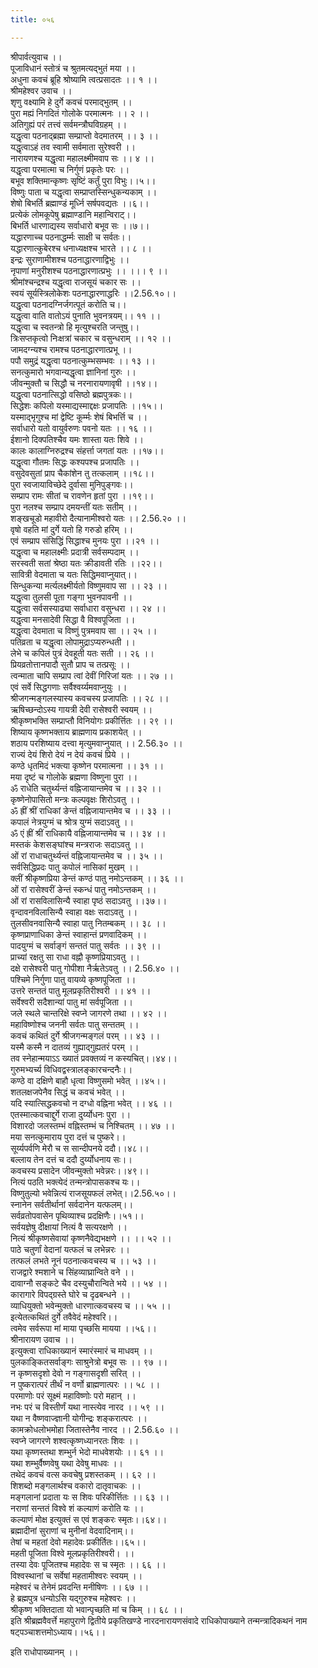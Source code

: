 ```yaml
---
title: ०५६

---
```

श्रीपार्वत्युवाच ।।  
पूजाविधानं स्तोत्रं च श्रुतमत्यद्भुतं मया ।।  
अधुना कवचं ब्रूहि श्रोष्यामि त्वत्प्रसादतः ।। १ ।।  
श्रीमहेश्वर उवाच ।।  
शृणु वक्ष्यामि हे दुर्गे कवचं परमाद्भुतम् ।।  
पुरा मह्यं निगदितं गोलोके परमात्मनः ।। २ ।।  
अतिगुह्यं परं तत्त्वं सर्वमन्त्रौघविग्रहम् ।।  
यद्धृत्वा पठनाद्ब्रह्मा सम्प्राप्तो वेदमातरम् ।। ३ ।।  
यद्धृत्वाऽहं तव स्वामी सर्वमाता सुरेश्वरी ।।  
नारायणश्च यद्धृत्वा महालक्ष्मीमवाप सः ।। ४ ।।  
यद्धृत्वा परमात्मा च निर्गुणं प्रकृतेः परः ।।  
बभूव शक्तिमान्कृष्णः सृष्टिं कर्तुं पुरा विभुः।।५।।  
विष्णुः पाता च यद्धृत्वा सम्प्राप्तस्सिन्धुकन्यकाम् ।।  
शेषो बिभर्ति ब्रह्माण्डं मूर्ध्नि सर्षपवद्यतः ।।६।।  
प्रत्येकं लोमकूपेषु ब्रह्माण्डानि महान्विराट्।।  
बिभर्ति धारणाद्यस्य सर्वाधारो बभूव सः ।।७।।  
यद्धारणाच्च पठनाद्धर्म्मः साक्षी च सर्वतः।।  
यद्धारणात्कुबेरश्च धनाध्यक्षश्च भारते ।। ८ ।।  
इन्द्रः सुराणामीशश्च पठनाद्धारणाद्विभुः ।।  
नृपाणां मनुरीशश्च पठनाद्धारणात्प्रभुः ।। ।।। ९ ।।  
श्रीमांश्चन्द्रश्च यद्धृत्वा राजसूयं चकार सः ।।  
स्वयं सूर्यस्त्रिलोकेशः पठनाद्धारणाद्धरिः ।।2.56.१०।।  
यद्धृत्वा पठनादग्निर्जगत्पूतं करोति च।।  
यद्धृत्वा वाति वातोऽयं पुनाति भुवनत्रयम्।। ११ ।।  
यद्धृत्वा च स्वतन्त्रो हि मृत्युश्चरति जन्तुषु।।  
त्रिःसप्तकृत्वो निःक्षत्रां चकार च वसुन्धराम् ।। १२ ।।  
जामदग्न्यश्च रामश्च पठनाद्धारणात्प्रभू ।।  
पपौ समुद्रं यद्धृत्वा पठनात्कुम्भसम्भवः ।। १३ ।।  
सनत्कुमारो भगवान्यद्धृत्वा ज्ञानिनां गुरुः ।।  
जीवन्मुक्तौ च सिद्धौ च नरनारायणावृषी ।।१४।।  
यद्धृत्वा पठनात्सिद्धो वसिष्ठो ब्रह्मपुत्रकः।।  
सिद्धेशः कपिलो यस्माद्यस्माद्दक्षः प्रजापतिः ।।१५।।  
यस्माद्भृगुश्च मां द्वेष्टि कूर्म्मः शेषं बिभर्त्ति च ।।  
सर्वाधारो यतो वायुर्वरुणः पवनो यतः ।। १६ ।।  
ईशानो दिक्पतिश्चैव यमः शास्ता यतः शिवे ।।  
कालः कालाग्निरुद्रश्च संहर्त्ता जगतां यतः ।।१७।।  
यद्धृत्वा गौतमः सिद्धः कश्यपश्च प्रजापतिः ।।  
वसुदेवसुतां प्राप चैकांशेन तु तत्कलाम् ।।१८।।  
पुरा स्वजायाविच्छेदे दुर्वासा मुनिपुङ्गवः।।  
सम्प्राप रामः सीतां च रावणेन हृतां पुरा ।।१९।।  
पुरा नलश्च सम्प्राप दमयन्तीं यतः सतीम् ।।  
शङ्खचूडो महावीरो दैत्यानामीश्वरो यतः ।। 2.56.२० ।।  
वृषो वहति मां दुर्गे यतो हि गरुडो हरिम् ।।  
एवं सम्प्राप संसिद्धिं सिद्धाश्च मुनयः पुरा ।।२१ ।।  
यद्धृत्वा च महालक्ष्मीः प्रदात्री सर्वसम्पदाम् ।।  
सरस्वती सतां श्रेष्ठा यतः क्रीडावती रतिः ।।२२।।  
सावित्री वेदमाता च यतः सिद्धिमवाप्नुयात्।।  
सिन्धुकन्या मर्त्यलक्ष्मीर्यतो विष्णुमवाप सा ।। २३ ।।  
यद्धृत्वा तुलसी पूता गङ्गा भुवनपावनी ।।  
यद्धृत्वा सर्वसस्याढ्या सर्वाधारा वसुन्धरा ।। २४ ।।  
यद्धृत्वा मनसादेवी सिद्धा वै विश्वपूजिता ।।  
यद्धृत्वा देवमाता च विष्णुं पुत्रमवाप सा ।। २५ ।।  
पतिव्रता च यद्धृत्वा लोपामुद्राऽप्यरुन्धती ।।  
लेभे च कपिलं पुत्रं देवहूती यतः सती ।। २६ ।।  
प्रियव्रतोत्तानपादौ सुतौ प्राप च तत्प्रसूः ।।  
त्वन्माता चापि सम्प्राप त्वां देवीं गिरिजां यतः ।। २७ ।।  
एवं सर्वे सिद्धगणाः सर्वैश्वर्य्यमवाप्नुयुः ।।  
श्रीजगन्मङ्गलस्यास्य कवचस्य प्रजापतिः ।। २८ ।।  
ऋषिच्छन्दोऽस्य गायत्री देवी रासेश्वरी स्वयम् ।।  
श्रीकृष्णभक्ति सम्प्राप्तौ विनियोगः प्रकीर्त्तितः ।। २९ ।।  
शिष्याय कृष्णभक्ताय ब्राह्मणाय प्रकाशयेत् ।।  
शठाय परशिष्याय दत्त्वा मृत्युमवाप्नुयात् ।। 2.56.३० ।।  
राज्यं देयं शिरो देयं न देयं कवचं प्रिये ।।  
कण्ठे धृतमिदं भक्त्या कृष्णेन परमात्मना ।। ३१ ।।  
मया दृष्टं च गोलोके ब्रह्मणा विष्णुना पुरा ।।  
ॐ राधेति चतुर्थ्यन्तं वह्निजायान्तमेव च ।। ३२ ।।  
कृष्णेनोपासितो मन्त्रः कल्पवृक्षः शिरोऽवतु ।।  
ॐ ह्रीं श्रीं राधिकां ङेन्तं वह्निजायान्तमेव च ।। ३३ ।।  
कपालं नेत्रयुग्मं च श्रोत्र युग्मं सदाऽवतु ।।  
ॐ एं ह्रीं श्रीं राधिकायै वह्निजायान्तमेव च ।। ३४ ।।  
मस्तकं केशसङ्घांश्च मन्त्रराजः सदाऽवतु ।।  
ओं रां राधाचतुर्थ्यन्तं वह्निजायान्तमेव च ।। ३५ ।।  
सर्वसिद्धिप्रदः पातु कपोलं नासिकां मुखम् ।।  
क्लीं श्रीकृष्णप्रिया ङेन्तं कण्ठं पातु नमोऽन्तकम् ।। ३६ ।।  
ओं रां रासेश्वरीं ङेन्तं स्कन्धं पातु नमोऽन्तकम् ।।  
ओं रां रासविलासिन्यै स्वाहा पृष्ठं सदाऽवतु ।।३७।।  
वृन्दावनविलासिन्यै स्वाहा वक्षः सदाऽवतु ।।  
तुलसीवनवासिन्यै स्वाहा पातु नितम्बकम् ।। ३८ ।।  
कृष्णप्राणाधिका ङेन्तं स्वाहान्तं प्रणवादिकम् ।।  
पादयुग्मं च सर्वाङ्गं सन्ततं पातु सर्वतः ।। ३९ ।।  
प्राच्यां रक्षतु सा राधा वह्नौ कृष्णप्रियाऽवतु ।।  
दक्षे रासेश्वरी पातु गोपीशा नैर्ऋतेऽवतु ।। 2.56.४० ।।  
पश्चिमे निर्गुणा पातु वायव्ये कृष्णपूजिता ।।  
उत्तरे सन्ततं पातु मूलप्रकृतिरीश्वरी ।। ४१ ।।  
सर्वेश्वरी सदैशान्यां पातु मां सर्वपूजिता ।।  
जले स्थले चान्तरिक्षे स्वप्ने जागरणे तथा ।। ४२ ।।  
महाविष्णोश्च जननी सर्वतः पातु सन्ततम् ।।  
कवचं कथितं दुर्गे श्रीजगन्मङ्गलं परम् ।। ४३ ।।  
यस्मै कस्मै न दातव्यं गुह्याद्गुह्यतरं परम् ।।  
तव स्नेहान्मयाऽऽ ख्यातं प्रवक्तव्यं न कस्यचित्।।४४।।  
गुरुमभ्यर्च्य विधिवद्वस्त्रालङ्कारचन्दनैः।।  
कण्ठे वा दक्षिणे बाहौ धृत्वा विष्णुसमो भवेत् ।।४५।।  
शतलक्षजपेनैव सिद्धं च कवचं भवेत् ।।  
यदि स्यात्सिद्धकवचो न दग्धो वह्निना भवेत् ।। ४६ ।।  
एतस्मात्कवचाद्दुर्गे राजा दुर्य्योधनः पुरा ।।  
विशारदो जलस्तम्भं वह्निस्तम्भं च निश्चितम् ।। ४७ ।।  
मया सनत्कुमाराय पुरा दत्तं च पुष्करे।।  
सूर्य्यपर्वणि मेरौ च स सान्दीपनये ददौ।।४८।।  
बल्लाय तेन दत्तं च ददौ दुर्य्योधनाय सः।।  
कवचस्य प्रसादेन जीवन्मुक्तो भवेन्नरः।।४९।।  
नित्यं पठति भक्त्येदं तन्मन्त्रोपासकश्च यः।।  
विष्णुतुल्यो भवेन्नित्यं राजसूयफलं लभेत्।।2.56.५०।।  
स्नानेन सर्वतीर्थानां सर्वदानेन यत्फलम्।।  
सर्वव्रतोपवासेन पृथिव्याश्च प्रदक्षिणैः।।५१।।  
सर्वयज्ञेषु दीक्षायां नित्यं वै सत्यरक्षणे ।।  
नित्यं श्रीकृष्णसेवायां कृष्णनैवेद्यभक्षणे ।। ।। ५२ ।।  
पाठे चतुर्णां वेदानां यत्फलं च लभेन्नरः ।।  
तत्फलं लभते नूनं पठनात्कवचस्य च ।। ५३ ।।  
राजद्वारे श्मशाने च सिंहव्याघ्रान्विते वने ।।  
दावाग्नौ सङ्कटे चैव दस्युचौरान्विते भये ।। ५४ ।।  
कारागारे विपद्ग्रस्ते घोरे च दृढबन्धने ।।  
व्याधियुक्तो भवेन्मुक्तो धारणात्कवचस्य च ।। ५५ ।।  
इत्येतत्कथितं दुर्गे तवैवेदं महेश्वरि।।  
त्वमेव सर्वरूपा मां माया पृच्छसि मायया ।।५६।।  
श्रीनारायण उवाच ।।  
इत्युक्त्वा राधिकाख्यानं स्मारंस्मारं च माधवम् ।।  
पुलकाङ्कितसर्वाङ्गः साश्रुनेत्रो बभूव सः ।। ९७ ।।  
न कृष्णसदृशो देवो न गङ्गासदृशी सरित् ।।  
न पुष्करात्परं तीर्थं न वर्णो ब्राह्मणात्परः ।। ५८ ।।  
परमाणोः परं सूक्ष्मं महाविष्णोः परो महान् ।।  
नभः परं च विस्तीर्णं यथा नास्त्येव नारद ।। ५९ ।।  
यथा न वैष्णवाज्ज्ञानी योगीन्द्रः शङ्करात्परः ।।  
कामक्रोधलोभमोहा जितास्तेनैव नारद ।। 2.56.६० ।।  
स्वप्ने जागरणे शश्वत्कृष्णध्यानरतः शिवः ।।  
यथा कृष्णस्तथा शम्भुर्न भेदो माधवेशयोः ।। ६१ ।।  
यथा शम्भुर्वैष्णवेषु यथा देवेषु माधवः ।।  
तथेदं कवचं वत्स कवचेषु प्रशस्तकम् ।। ६२ ।।  
शिशब्दो मङ्गलार्थश्च वकारो दातृवाचकः ।।  
मङ्गलानां प्रदाता यः स शिवः परिकीर्त्तितः ।। ६३ ।।  
नराणां सन्ततं विश्वे शं कल्याणं करोति यः ।।  
कल्याणं मोक्ष इत्युक्तं स एवं शङ्करः स्मृतः।।६४।।  
ब्रह्मादीनां सुराणां च मुनीनां वेदवादिनाम्।।  
तेषां च महतां देवो महादेवः प्रकीर्तितः।।६५।।  
महती पूजिता विश्वे मूलप्रकृतिरीश्वरी। ।।  
तस्या देवः पूजितश्च महादेवः स च स्मृतः ।। ६६ ।।  
विश्वस्थानां च सर्वेषां महतामीश्वरः स्वयम् ।।  
महेश्वरं च तेनेमं प्रवदन्ति मनीषिणः ।। ६७ ।।  
हे ब्रह्मपुत्र धन्योऽसि यद्गुरुश्च महेश्वरः ।।  
श्रीकृष्ण भक्तिदाता यो भवान्पृच्छति मां च किम् ।। ६८ ।।  
इति श्रीब्रह्मवैवर्त्ते महापुराणे द्वितीये प्रकृतिखण्डे नारदनारायणसंवादे राधिकोपाख्याने तन्मन्त्रादिकथनं नाम षट्पञ्चाशत्तमोऽध्याय।।५६।।  
  
इति राधोपाख्यानम् ।।